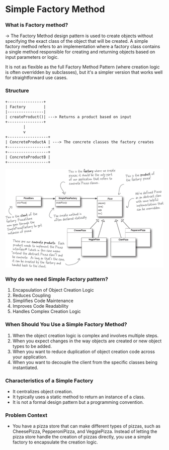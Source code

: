 # Simple Factory Method

### What is Factory method?
-> The Factory Method design pattern is used to create objects without specifying the exact class of the object that will be created. A simple factory method refers to an implementation where a factory class contains a single method responsible for creating and returning objects based on input parameters or logic.

It is not as flexible as the full Factory Method Pattern (where creation logic is often overridden by subclasses), but it's a simpler version that works well for straightforward use cases.

### Structure

```text
+----------------+
| Factory        |
|----------------|
| createProduct()| ---> Returns a product based on input
+----------------+
        |
        v
+------------------+
| ConcreteProductA | ---> The concrete classes the factory creates
+------------------+
+------------------+
| ConcreteProductB |
+------------------+

```

![ClassDiagramSimpleFactor](classDiagramSimpleFactory.png)

### Why do we need Simple Factory pattern?
1. Encapsulation of Object Creation Logic
2. Reduces Coupling
3. Simplifies Code Maintenance
4. Improves Code Readability
5. Handles Complex Creation Logic

### When Should You Use a Simple Factory Method?
1. When the object creation logic is complex and involves multiple steps.
2. When you expect changes in the way objects are created or new object types to be added.
3. When you want to reduce duplication of object creation code across your application.
4. When you want to decouple the client from the specific classes being instantiated.

### Characteristics of a Simple Factory
- It centralizes object creation.
- It typically uses a static method to return an instance of a class.
- It is not a formal design pattern but a programming convention.

### Problem Context

- You have a pizza store that can make different types of pizzas, such as CheesePizza, PepperoniPizza, and VeggiePizza. Instead of letting the pizza store handle the creation of pizzas directly, you use a simple factory to encapsulate the creation logic.
